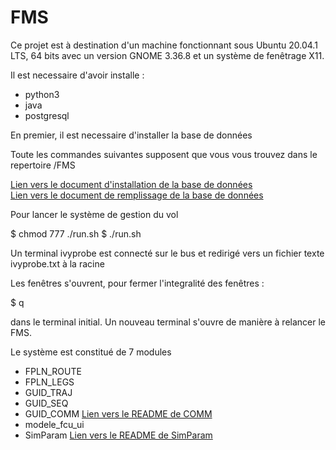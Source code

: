 # FMS

Ce projet est à destination d'un machine fonctionnant sous Ubuntu 20.04.1 LTS, 64 bits avec un version GNOME 3.36.8 et un système de fenêtrage X11.

Il est necessaire d'avoir installe :

- python3 
- java 
- postgresql

En premier, il est necessaire d'installer la base de données 

Toute les commandes suivantes supposent que vous vous trouvez dans le repertoire /FMS

[Lien vers le document d'installation de la base de données](/NavDB/execution.txt)
<br/>
[Lien vers le document de remplissage de la base de données](/NavDB/install.txt)

Pour lancer le système de gestion du vol

$ chmod 777 ./run.sh
$ ./run.sh

Un terminal ivyprobe est connecté sur le bus et redirigé vers un fichier texte ivyprobe.txt à la racine 

Les fenêtres s'ouvrent, pour fermer l'integralité des fenêtres : 

$ q

dans le terminal initial.
Un nouveau terminal s'ouvre de manière à relancer le FMS.


Le système est constitué de 7 modules

- FPLN_ROUTE
- FPLN_LEGS
- GUID_TRAJ
- GUID_SEQ
- GUID_COMM [Lien vers le README de COMM](https://github.com/FlorianSan/GuidCommFms/blob/master/README)<br/>
- modele_fcu_ui
- SimParam [Lien vers le README de SimParam](https://github.com/FlorianSan/SimParam/blob/main/README.md)<br/>

